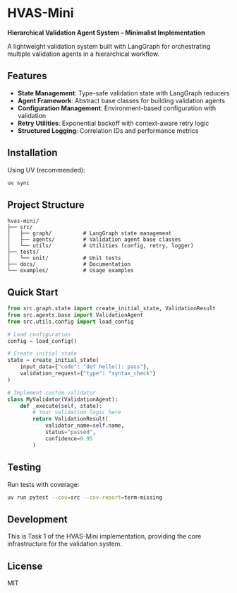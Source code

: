 # HVAS-Mini

**Hierarchical Validation Agent System - Minimalist Implementation**

A lightweight validation system built with LangGraph for orchestrating multiple validation agents in a hierarchical workflow.

## Features

- **State Management**: Type-safe validation state with LangGraph reducers
- **Agent Framework**: Abstract base classes for building validation agents
- **Configuration Management**: Environment-based configuration with validation
- **Retry Utilities**: Exponential backoff with context-aware retry logic
- **Structured Logging**: Correlation IDs and performance metrics

## Installation

Using UV (recommended):

```bash
uv sync
```

## Project Structure

```
hvas-mini/
├── src/
│   ├── graph/          # LangGraph state management
│   ├── agents/         # Validation agent base classes
│   └── utils/          # Utilities (config, retry, logger)
├── tests/
│   └── unit/           # Unit tests
├── docs/               # Documentation
└── examples/           # Usage examples
```

## Quick Start

```python
from src.graph.state import create_initial_state, ValidationResult
from src.agents.base import ValidationAgent
from src.utils.config import load_config

# Load configuration
config = load_config()

# Create initial state
state = create_initial_state(
    input_data={"code": "def hello(): pass"},
    validation_request={"type": "syntax_check"}
)

# Implement custom validator
class MyValidator(ValidationAgent):
    def _execute(self, state):
        # Your validation logic here
        return ValidationResult(
            validator_name=self.name,
            status="passed",
            confidence=0.95
        )
```

## Testing

Run tests with coverage:

```bash
uv run pytest --cov=src --cov-report=term-missing
```

## Development

This is Task 1 of the HVAS-Mini implementation, providing the core infrastructure for the validation system.

## License

MIT
